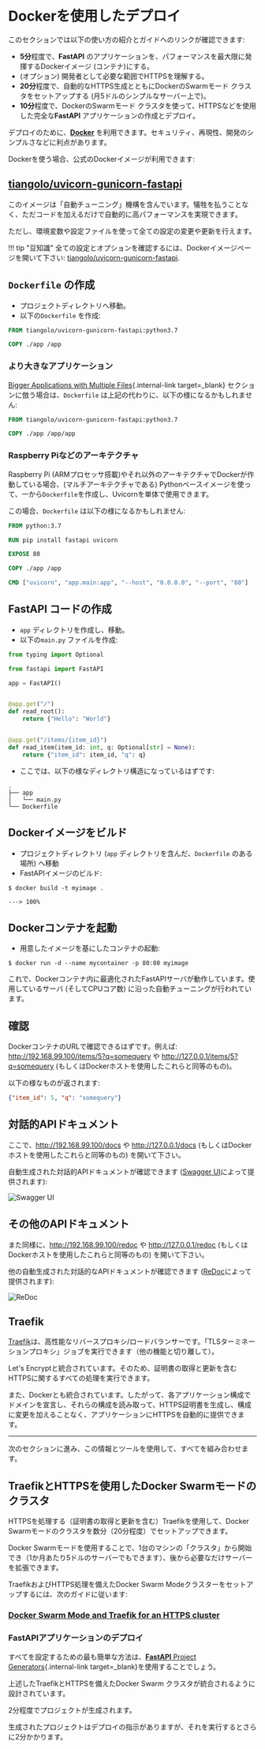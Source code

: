 # Dockerを使用したデプロイ

このセクションでは以下の使い方の紹介とガイドへのリンクが確認できます:

* **5分**程度で、**FastAPI** のアプリケーションを、パフォーマンスを最大限に発揮するDockerイメージ (コンテナ)にする。
* (オプション) 開発者として必要な範囲でHTTPSを理解する。
* **20分**程度で、自動的なHTTPS生成とともにDockerのSwarmモード クラスタをセットアップする (月5ドルのシンプルなサーバー上で)。
* **10分**程度で、DockerのSwarmモード クラスタを使って、HTTPSなどを使用した完全な**FastAPI** アプリケーションの作成とデプロイ。

デプロイのために、<a href="https://www.docker.com/" class="external-link" target="_blank">**Docker**</a> を利用できます。セキュリティ、再現性、開発のシンプルさなどに利点があります。

Dockerを使う場合、公式のDockerイメージが利用できます:

## <a href="https://github.com/tiangolo/uvicorn-gunicorn-fastapi-docker" class="external-link" target="_blank">tiangolo/uvicorn-gunicorn-fastapi</a>

このイメージは「自動チューニング」機構を含んでいます。犠牲を払うことなく、ただコードを加えるだけで自動的に高パフォーマンスを実現できます。

ただし、環境変数や設定ファイルを使って全ての設定の変更や更新を行えます。

!!! tip "豆知識"
    全ての設定とオプションを確認するには、Dockerイメージページを開いて下さい: <a href="https://github.com/tiangolo/uvicorn-gunicorn-fastapi-docker" class="external-link" target="_blank">tiangolo/uvicorn-gunicorn-fastapi</a>.

## `Dockerfile` の作成

* プロジェクトディレクトリへ移動。
* 以下の`Dockerfile` を作成:

```Dockerfile
FROM tiangolo/uvicorn-gunicorn-fastapi:python3.7

COPY ./app /app
```

### より大きなアプリケーション

[Bigger Applications with Multiple Files](tutorial/bigger-applications.md){.internal-link target=_blank} セクションに倣う場合は、`Dockerfile` は上記の代わりに、以下の様になるかもしれません:

```Dockerfile
FROM tiangolo/uvicorn-gunicorn-fastapi:python3.7

COPY ./app /app/app
```

### Raspberry Piなどのアーキテクチャ

Raspberry Pi (ARMプロセッサ搭載)やそれ以外のアーキテクチャでDockerが作動している場合、(マルチアーキテクチャである) Pythonベースイメージを使って、一から`Dockerfile`を作成し、Uvicornを単体で使用できます。

この場合、`Dockerfile` は以下の様になるかもしれません:

```Dockerfile
FROM python:3.7

RUN pip install fastapi uvicorn

EXPOSE 80

COPY ./app /app

CMD ["uvicorn", "app.main:app", "--host", "0.0.0.0", "--port", "80"]
```

## **FastAPI** コードの作成

* `app` ディレクトリを作成し、移動。
* 以下の`main.py` ファイルを作成:

```Python
from typing import Optional

from fastapi import FastAPI

app = FastAPI()


@app.get("/")
def read_root():
    return {"Hello": "World"}


@app.get("/items/{item_id}")
def read_item(item_id: int, q: Optional[str] = None):
    return {"item_id": item_id, "q": q}
```

* ここでは、以下の様なディレクトリ構造になっているはずです:

```
.
├── app
│   └── main.py
└── Dockerfile
```

## Dockerイメージをビルド

* プロジェクトディレクトリ (`app` ディレクトリを含んだ、`Dockerfile` のある場所) へ移動
* FastAPIイメージのビルド:

<div class="termy">

```console
$ docker build -t myimage .

---> 100%
```

</div>

## Dockerコンテナを起動

* 用意したイメージを基にしたコンテナの起動:

<div class="termy">

```console
$ docker run -d --name mycontainer -p 80:80 myimage
```

</div>

これで、Dockerコンテナ内に最適化されたFastAPIサーバが動作しています。使用しているサーバ (そしてCPUコア数) に沿った自動チューニングが行われています。

## 確認

DockerコンテナのURLで確認できるはずです。例えば: <a href="http://192.168.99.100/items/5?q=somequery" class="external-link" target="_blank">http://192.168.99.100/items/5?q=somequery</a> や <a href="http://127.0.0.1/items/5?q=somequery" class="external-link" target="_blank">http://127.0.0.1/items/5?q=somequery</a> (もしくはDockerホストを使用したこれらと同等のもの)。

以下の様なものが返されます:

```JSON
{"item_id": 5, "q": "somequery"}
```

## 対話的APIドキュメント

ここで、<a href="http://192.168.99.100/docs" class="external-link" target="_blank">http://192.168.99.100/docs</a> や <a href="http://127.0.0.1/docs" class="external-link" target="_blank">http://127.0.0.1/docs</a> (もしくはDockerホストを使用したこれらと同等のもの) を開いて下さい。

自動生成された対話的APIドキュメントが確認できます (<a href="https://github.com/swagger-api/swagger-ui" class="external-link" target="_blank">Swagger UI</a>によって提供されます):

![Swagger UI](https://fastapi.tiangolo.com/img/index/index-01-swagger-ui-simple.png)

## その他のAPIドキュメント

また同様に、<a href="http://192.168.99.100/redoc" class="external-link" target="_blank">http://192.168.99.100/redoc</a> や <a href="http://127.0.0.1/redoc" class="external-link" target="_blank">http://127.0.0.1/redoc</a> (もしくはDockerホストを使用したこれらと同等のもの) を開いて下さい。

他の自動生成された対話的なAPIドキュメントが確認できます (<a href="https://github.com/Rebilly/ReDoc" class="external-link" target="_blank">ReDoc</a>によって提供されます):

![ReDoc](https://fastapi.tiangolo.com/img/index/index-02-redoc-simple.png)

## Traefik

<a href="https://traefik.io/" class="external-link" target="_blank">Traefik</a>は、高性能なリバースプロキシ/ロードバランサーです。「TLSターミネーションプロキシ」ジョブを実行できます（他の機能と切り離して）。

Let's Encryptと統合されています。そのため、証明書の取得と更新を含むHTTPSに関するすべての処理を実行できます。

また、Dockerとも統合されています。したがって、各アプリケーション構成でドメインを宣言し、それらの構成を読み取って、HTTPS証明書を生成し、構成に変更を加えることなく、アプリケーションにHTTPSを自動的に提供できます。

---

次のセクションに進み、この情報とツールを使用して、すべてを組み合わせます。

## TraefikとHTTPSを使用したDocker Swarmモードのクラスタ

HTTPSを処理する（証明書の取得と更新を含む）Traefikを使用して、Docker Swarmモードのクラスタを数分（20分程度）でセットアップできます。

Docker Swarmモードを使用することで、1台のマシンの「クラスタ」から開始でき（1か月あたり5ドルのサーバーでもできます）、後から必要なだけサーバーを拡張できます。

TraefikおよびHTTPS処理を備えたDocker Swarm Modeクラスターをセットアップするには、次のガイドに従います:

### <a href="https://medium.com/@tiangolo/docker-swarm-mode-and-traefik-for-a-https-cluster-20328dba6232" class="external-link" target="_blank">Docker Swarm Mode and Traefik for an HTTPS cluster</a>

### FastAPIアプリケーションのデプロイ

すべてを設定するための最も簡単な方法は、[**FastAPI** Project Generators](project-generation.md){.internal-link target=_blank}を使用することでしょう。

上述したTraefikとHTTPSを備えたDocker Swarm クラスタが統合されるように設計されています。

2分程度でプロジェクトが生成されます。

生成されたプロジェクトはデプロイの指示がありますが、それを実行するとさらに2分かかります。
